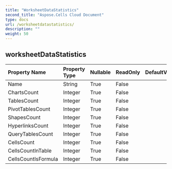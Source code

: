 ```yaml
---
title: "WorksheetDataStatistics"
second_title: "Aspose.Cells Cloud Document"
type: docs
url: /worksheetdatastatistics/
description: ""
weight: 50
---
```


## **worksheetDataStatistics**

 

| Property Name | Property Type | Nullable |  ReadOnly | DefaultValue | Description | 
| :- | :- | :- |:- |  :- | :- |
| Name | String | True |  False |  |  |  
| ChartsCount | Integer | True |  False |  |  |  
| TablesCount | Integer | True |  False |  |  |  
| PivotTablesCount | Integer | True |  False |  |  |  
| ShapesCount | Integer | True |  False |  |  |  
| HyperlinksCount | Integer | True |  False |  |  |  
| QueryTablesCount | Integer | True |  False |  |  |  
| CellsCount | Integer | True |  False |  |  |  
| CellsCountInTable | Integer | True |  False |  |  |  
| CellsCountIsFormula | Integer | True |  False |  |  |  

